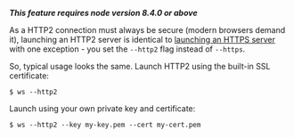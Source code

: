 ***This feature requires node version 8.4.0 or above***

As a HTTP2 connection must always be secure (modern browsers demand it), launching an HTTP2 server is identical to [launching an HTTPS server](How-to-launch-a-secure-local-web-server-(HTTPS).md) with one exception - you set the `--http2` flag instead of `--https`.

So, typical usage looks the same. Launch HTTP2 using the built-in SSL certificate:

```
$ ws --http2
```

Launch using your own private key and certificate:

```
$ ws --http2 --key my-key.pem --cert my-cert.pem
```
